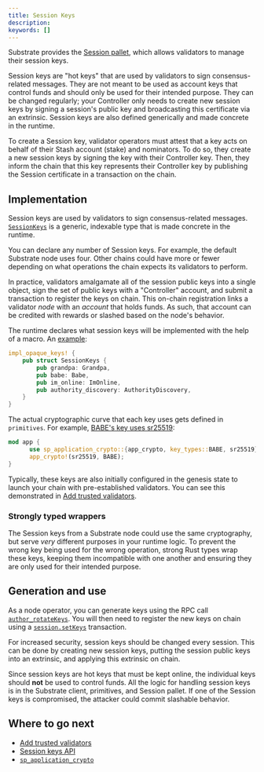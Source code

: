 ```yaml
---
title: Session Keys
description:
keywords: []
---
```


Substrate provides the [Session pallet](/rustdocs/latest/pallet_session/index.html),
which allows validators to manage their session keys.

Session keys are "hot keys" that are used by validators to sign consensus-related messages. They are
not meant to be used as account keys that control funds and should only be used for their intended
purpose. They can be changed regularly; your Controller only needs to create new session keys by
signing a session's public key and broadcasting this certificate via an extrinsic. Session keys are also
defined generically and made concrete in the runtime.

To create a Session key, validator operators must attest that a key acts on behalf of their Stash
account (stake) and nominators. To do so, they create a new session keys by signing the key with their
Controller key. Then, they inform the chain that this key represents their Controller key by
publishing the Session certificate in a transaction on the chain.

## Implementation

Session keys are used by validators to sign consensus-related messages. [`SessionKeys`](/rustdocs/latest/sp_session/trait.SessionKeys.html)
is a generic, indexable type that is made concrete in the runtime.

You can declare any number of Session keys. For example, the default Substrate node uses four. Other
chains could have more or fewer depending on what operations the chain expects its validators to
perform.

In practice, validators amalgamate all of the session public keys into a single object, sign the set
of public keys with a "Controller" account, and submit a transaction to register the keys on chain.
This on-chain registration links a validator _node_ with an _account_ that holds funds. As such,
that account can be credited with rewards or slashed based on the node's behavior.

The runtime declares what session keys will be implemented with the help of a macro. An
[example](/rustdocs/latest/src/node_runtime/lib.rs.html#435-442):

```rust
impl_opaque_keys! {
    pub struct SessionKeys {
        pub grandpa: Grandpa,
        pub babe: Babe,
        pub im_online: ImOnline,
        pub authority_discovery: AuthorityDiscovery,
    }
}
```

The actual cryptographic curve that each key uses gets defined in `primitives`. For example,
[BABE's key uses sr25519](/rustdocs/latest/src/sp_consensus_babe/lib.rs.html#44-47):

```rust
mod app {
	  use sp_application_crypto::{app_crypto, key_types::BABE, sr25519};
	  app_crypto!(sr25519, BABE);
}
```

Typically, these keys are also initially configured in the genesis state to launch your
chain with pre-established validators. You can see this demonstrated in
[Add trusted validators](/tutorials/get-started/trusted-network/).

### Strongly typed wrappers

The Session keys from a Substrate node could use the same cryptography, but serve _very_ different purposes
in your runtime logic. To prevent the wrong key being used for the wrong operation, strong
Rust types wrap these keys, keeping them incompatible with one another and ensuring they are only
used for their intended purpose.

## Generation and use

As a node operator, you can generate keys using the RPC call
[`author_rotateKeys`](/rustdocs/latest/sc_rpc/author/trait.AuthorApi.html#tymethod.rotate_keys).
You will then need to register the new keys on chain using a [`session.setKeys`](/rustdocs/latest/pallet_session/pallet/struct.Pallet.html#method.set_keys) transaction.

For increased security, session keys should be changed every session. This can be done by creating new session keys, putting the session public keys into an extrinsic, and applying this extrinsic on chain.

Since session keys are hot keys that must be kept online, the individual keys should **not** be used to
control funds. All the logic for handling session keys is in the Substrate client, primitives, and
Session pallet. If one of the Session keys is compromised, the attacker could commit slashable
behavior.

## Where to go next

- [Add trusted validators](/tutorials/get-started/trusted-network)
- [Session keys API](/rustdocs/latest/sp_session/trait.SessionKeys.html)
- [`sp_application_crypto`](/rustdocs/latest/sp_application_crypto/index.html)

